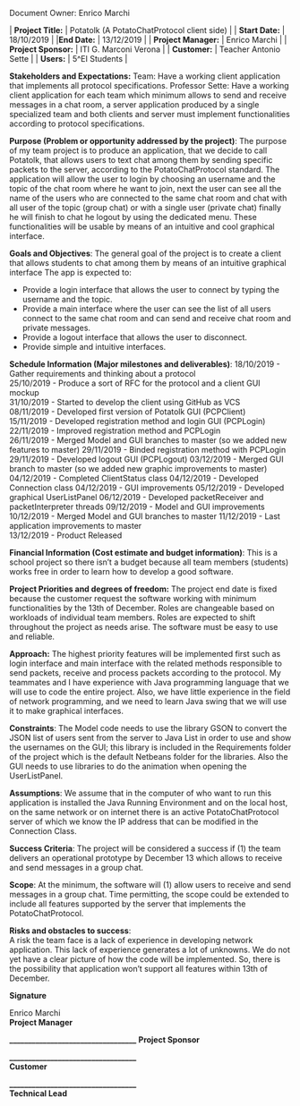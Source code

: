 Document Owner: Enrico Marchi

| **Project Title:** | Potatolk (A PotatoChatProtocol client side) |
| **Start Date:** | 18/10/2019 |
|**End Date:** | 13/12/2019 |
| **Project Manager:** | Enrico Marchi |
| **Project Sponsor:** | ITI G. Marconi Verona |
| **Customer:** | Teacher Antonio Sette |
| **Users:** | 5^EI Students |

**Stakeholders and Expectations:**
Team: Have a working client application that implements all protocol specifications.
Professor Sette: Have a working client application for each team which minimum allows to send and receive messages in a chat room, a server application produced by a single specialized team and both clients and server must implement functionalities according to protocol specifications.

**Purpose (Problem or opportunity addressed by the project)**:
The purpose of my team project is to produce an application, that we decide to call Potatolk, that allows users to text chat among them by sending specific packets to the server, according to the PotatoChatProtocol standard.
The application will allow the user to login by choosing an username and the topic of the chat room where he want to join, next the user can see all the name of the users who are connected to the same chat room and chat with all user of the topic (group chat) or with a single user (private chat) finally he will finish to chat he logout by using the dedicated menu.
These functionalities will be usable by means of an intuitive and cool graphical interface.

**Goals and Objectives**: 
The general goal of the project is to create a client that allows students to chat among them by means of an intuitive graphical interface
The app is expected to:
- Provide a login interface that allows the user to connect by typing the username and the topic.
- Provide a main interface where the user can see the list of all users connect to the same chat room and can send and receive chat room and private messages.
- Provide a logout interface that allows the user to disconnect.
- Provide simple and intuitive interfaces.

**Schedule Information (Major milestones and deliverables)**:
18/10/2019 - Gather requirements and thinking about a protocol  
25/10/2019 - Produce a sort of RFC for the protocol and a client GUI mockup  
31/10/2019 - Started to develop the client using GitHub as VCS  
08/11/2019 - Developed first version of Potatolk GUI (PCPClient)  
15/11/2019 - Developed registration method and login GUI (PCPLogin)  
22/11/2019 - Improved registration method and PCPLogin  
26/11/2019 - Merged Model and GUI branches to master (so we added new features to master)
29/11/2019 - Binded registration method with PCPLogin  
29/11/2019 - Developed logout GUI (PCPLogout)
03/12/2019 - Merged GUI branch to master (so we added new graphic improvements to master)
04/12/2019 - Completed ClientStatus class
04/12/2019 - Developed Connection class
04/12/2019 - GUI improvements
05/12/2019 - Developed graphical UserListPanel
06/12/2019 - Developed packetReceiver and packetInterpreter threads
09/12/2019 - Model and GUI improvements
10/12/2019 - Merged Model and GUI branches to master
11/12/2019 - Last application improvements to master  
13/12/2019 - Product Released

**Financial Information (Cost estimate and budget information)**:
This is a school project so there isn’t a budget because all team members (students) works free in order to learn how to develop a good software.

**Project Priorities and degrees of freedom:** 
The project end date is fixed because the customer request the software working with minimum functionalities by the 13th of December. Roles are changeable based on workloads of individual team members.  Roles are expected to shift throughout the project as needs arise.
The software must be easy to use and reliable.

**Approach:** 
The highest priority features will be implemented first such as login interface and main interface with the related methods responsible to send packets, receive and process packets according to the protocol.
My teammates and I have experience with Java programming language that we will use to code the entire project. Also, we have little experience in the field of network programming, and we need to learn Java swing that we will use it to make graphical interfaces.

**Constraints**: 
The Model code needs to use the library GSON to convert the JSON list of users sent from the server to Java List in order to use and show the usernames on the GUI; this library is included in the Requirements folder of the project which is the default Netbeans folder for the libraries.
Also the GUI needs to use libraries to do the animation when opening the UserListPanel.

**Assumptions**: 
We assume that in the computer of who want to run this application is installed the Java Running Environment and on the local host, on the same network or on internet there is an active PotatoChatProtocol server of which we know the IP address that can be modified in the Connection Class.

**Success Criteria**: 
The project will be considered a success if (1) the team delivers an operational prototype by December 13 which allows to receive and send messages in a group chat.

**Scope**: 
At the minimum, the software will (1) allow users to receive and send messages in a group chat. Time permitting, the scope could be extended to include all features supported by the server that implements the PotatoChatProtocol.

**Risks and obstacles to success**:  
A risk the team face is a lack of experience in developing network application.  This lack of experience generates a lot of unknowns. We do not yet have a clear picture of how the code will be implemented. So, there is the possibility that application won’t support all features within 13th of December.

**Signature**

Enrico Marchi  
**Project Manager**

**__________________________________** 
**Project Sponsor**

**__________________________________**  
**Customer**

**__________________________________**  
**Technical Lead**
